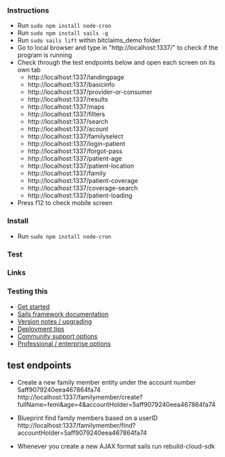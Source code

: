### Instructions
* Run `sudo npm install node-cron`
* Run `sudo npm install sails -g`
* Run `sudo sails lift` within bitclaims_demo folder
* Go to local browser and type in "http://localhost:1337/" to check if the program is running
* Check through the test endpoints below and open each screen on its own tab
  * http://localhost:1337/landingpage
  * http://localhost:1337/basicinfo
  * http://localhost:1337/provider-or-consumer
  * http://localhost:1337/results
  * http://localhost:1337/maps
  * http://localhost:1337/filters
  * http://localhost:1337/search
  * http://localhost:1337/acount
  * http://localhost:1337/familyselect
  * http://localhost:1337/login-patient
  * http://localhost:1337/forgot-pass
  * http://localhost:1337/patient-age
  * http://localhost:1337/patient-location
  * http://localhost:1337/family
  * http://localhost:1337/patient-coverage
  * http://localhost:1337/coverage-search
  * http://localhost:1337/patient-loading
* Press f12 to check mobile screen 


### Install
* Run `sudo npm install node-cron`

### Test

### Links

### Testing this

+ [Get started](https://sailsjs.com/get-started)
+ [Sails framework documentation](https://sailsjs.com/documentation)
+ [Version notes / upgrading](https://sailsjs.com/documentation/upgrading)
+ [Deployment tips](https://sailsjs.com/documentation/concepts/deployment)
+ [Community support options](https://sailsjs.com/support)
+ [Professional / enterprise options](https://sailsjs.com/enterprise)

## test endpoints

+ Create a new family member entity under the account number 5aff9079240eea467864fa74
http://localhost:1337/familymember/create?fullName=femi&age=4&accountHolder=5aff9079240eea467864fa74


+ Blueprint find family members based on a userID
http://localhost:1337/familymember/find?accountHolder=5aff9079240eea467864fa74


+  Whenever you create a new AJAX format
sails run rebuild-cloud-sdk

